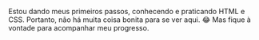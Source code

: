 Estou dando meus primeiros passos, conhecendo e praticando HTML e CSS. Portanto, não há muita coisa bonita para se ver aqui. 😂 Mas fique à vontade para acompanhar meu progresso.
